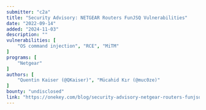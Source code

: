 ```yaml
---
submitter: "c2a"
title: "Security Advisory: NETGEAR Routers FunJSQ Vulnerabilities"
date: "2022-09-14"
added: "2024-11-03"
description: ""
vulnerabilities: [
    "OS command injection", "RCE", "MiTM"
]
programs: [
    "Netgear"
]
authors: [
    "Quentin Kaiser (@QKaiser)", "Mücahid Kır (@muc0ze)"
]
bounty: "undisclosed"
link: "https://onekey.com/blog/security-advisory-netgear-routers-funjsq-vulnerabilities/"
---
```




